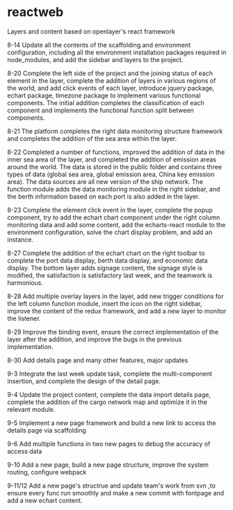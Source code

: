 # reactweb
Layers and content based on openlayer's react framework

8-14 Update all the contents of the scaffolding and environment configuration, including all the environment installation packages required in node_modules, and add the sidebar and layers to the project.

8-20 Complete the left side of the project and the joining status of each element in the layer, complete the addition of layers in various regions of the world, and add click events of each layer, introduce jquery package, echart package, timezone package to implement various functional components. The initial addition completes the classification of each component and implements the functional function split between components.

8-21 The platform completes the right data monitoring structure framework and completes the addition of the sea area within the layer.

8-22 Completed a number of functions, improved the addition of data in the inner sea area of ​​the layer, and completed the addition of emission areas around the world. The data is stored in the public folder and contains three types of data (global sea area, global emission area, China key emission area). The data sources are all new version of the ship network. The function module adds the data monitoring module in the right sidebar, and the berth information based on each port is also added in the layer.

8-23 Complete the element click event in the layer, complete the popup component, try to add the echart chart component under the right column monitoring data and add some content, add the echarts-react module to the environment configuration, solve the chart display problem, and add an instance.

8-27 Complete the addition of the echart chart on the right toolbar to complete the port data display, berth data display, and economic data display. The bottom layer adds signage content, the signage style is modified, the satisfaction is satisfactory last week, and the teamwork is harmonious.

8-28 Add multiple overlay layers in the layer, add new trigger conditions for the left column function module, insert the icon on the right sidebar, improve the content of the redux framework, and add a new layer to monitor the listener.

8-29 Improve the binding event, ensure the correct implementation of the layer after the addition, and improve the bugs in the previous implementation.

8-30 Add details page and many other features, major updates

9-3 Integrate the last week update task, complete the multi-component insertion, and complete the design of the detail page.

9-4 Update the project content, complete the data import details page, complete the addition of the cargo network map and optimize it in the relevant module.

9-5 Implement a new page framework and build a new link to access the details page via scaffolding

9-6 Add multiple functions in two new pages to debug the accuracy of access data

9-10 Add a new page, build a new page structure, improve the system routing, configure webpack

9-11/12 Add a new page's structrue and update team's work from svn ,to ensure every func run smoothly and make a new commit with fontpage and add a new echart content.
